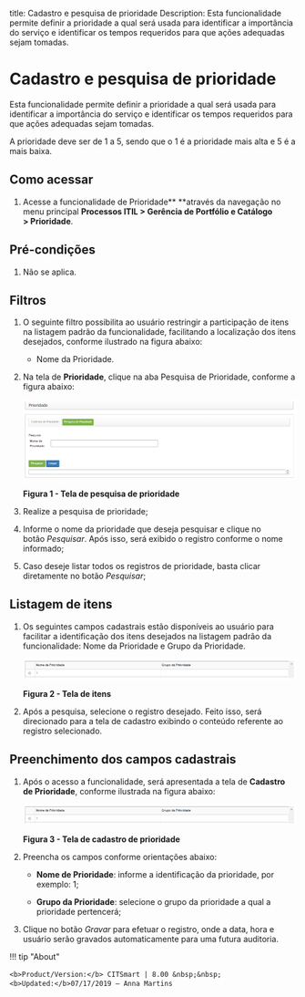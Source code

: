 title: Cadastro e pesquisa de prioridade
Description: Esta funcionalidade permite definir a prioridade a qual será usada
para identificar a importância do serviço e identificar os tempos requeridos
para que ações adequadas sejam tomadas.

# Cadastro e pesquisa de prioridade

Esta funcionalidade permite definir a prioridade a qual será usada para
identificar a importância do serviço e identificar os tempos requeridos para que
ações adequadas sejam tomadas.

A prioridade deve ser de 1 a 5, sendo que o 1 é a prioridade mais alta e 5 é a
mais baixa.

Como acessar
-----------

1.  Acesse a funcionalidade de Prioridade** **através da navegação no menu
    principal **Processos ITIL > Gerência de Portfólio e Catálogo > Prioridade**.

Pré-condições
------------

1.  Não se aplica.

Filtros
------

1.  O seguinte filtro possibilita ao usuário restringir a participação de itens
    na listagem padrão da funcionalidade, facilitando a localização dos itens
    desejados, conforme ilustrado na figura abaixo:

    -   Nome da Prioridade.

1.  Na tela de **Prioridade**, clique na aba Pesquisa de Prioridade, conforme a
    figura abaixo:

    ![Criar](images/register-priority-1.png)

    **Figura 1 - Tela de pesquisa de prioridade**

1.  Realize a pesquisa de prioridade;

2.  Informe o nome da prioridade que deseja pesquisar e clique no
    botão *Pesquisar*. Após isso, será exibido o registro conforme o nome
    informado;

3.  Caso deseje listar todos os registros de prioridade, basta clicar
    diretamente no botão *Pesquisar*;

Listagem de itens
----------------

1.  Os seguintes campos cadastrais estão disponíveis ao usuário para facilitar a
    identificação dos itens desejados na listagem padrão da
    funcionalidade: Nome da Prioridade e Grupo da Prioridade.

    ![Criar](images/register-priority-2.png)

    **Figura 2 - Tela de itens**

1.  Após a pesquisa, selecione o registro desejado. Feito isso, será direcionado
    para a tela de cadastro exibindo o conteúdo referente ao registro
    selecionado.

Preenchimento dos campos cadastrais
-----------------------------------

1.  Após o acesso a funcionalidade, será apresentada a tela de **Cadastro de
    Prioridade**, conforme ilustrada na figura abaixo:

     ![Criar](images/register-priority-2.png)

    **Figura 3 - Tela de cadastro de prioridade**

1.  Preencha os campos conforme orientações abaixo:

    -  **Nome de Prioridade**: informe a identificação da prioridade, por
        exemplo: 1;

    -  **Grupo da Prioridade**: selecione o grupo da prioridade a qual a
        prioridade pertencerá;

2.  Clique no botão *Gravar* para efetuar o registro, onde a data, hora e
    usuário serão gravados automaticamente para uma futura auditoria.


!!! tip "About"

    <b>Product/Version:</b> CITSmart | 8.00 &nbsp;&nbsp;
    <b>Updated:</b>07/17/2019 – Anna Martins
